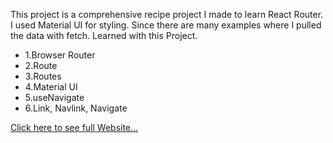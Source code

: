 This project is a comprehensive recipe project I made to learn React Router. I used Material UI for styling. Since there are many examples where I pulled the data with  fetch. Learned with this Project.

- 1.Browser Router
- 2.Route
- 3.Routes
- 4.Material UI
- 5.useNavigate
- 6.Link, Navlink, Navigate

[Click here to see full Website...](https://react-recipe-app7.netlify.app/)
